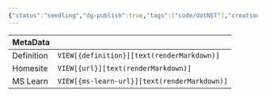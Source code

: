 ```yaml
---
{"status":"seedling","dg-publish":true,"tags":["code/dotNET"],"creation_date":"2024-05-06 13:23","definition":"undefined","ms-learn-url":"undefined","url":"undefined","aliases":null,"permalink":"/code/maui/","dgPassFrontmatter":true}
---
```



| MetaData   |                                              |
| ---------- | -------------------------------------------- |
| Definition | `VIEW[{definition}][text(renderMarkdown)]`   |
| Homesite   | `VIEW[{url}][text(renderMarkdown)]`          |
| MS Learn   | `VIEW[{ms-learn-url}][text(renderMarkdown)]` |
